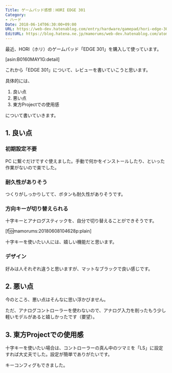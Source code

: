 ```yaml
---
Title: ゲームパッド感想：HORI EDGE 301
Category:
- ハード
Date: 2018-06-14T06:30:00+09:00
URL: https://web-dev.hatenablog.com/entry/hardware/gamepad/hori-edge-301
EditURL: https://blog.hatena.ne.jp/mamorums/web-dev.hatenablog.com/atom/entry/17391345971652113675
---
```


最近、HORI（ホリ）のゲームパッド「EDGE 301」を購入して使っています。

[asin:B0160MAY1G:detail]

これから「EDGE 301」について、レビューを書いていこうと思います。

具体的には、

1. 良い点
2. 悪い点
3. 東方Projectでの使用感

について書いていきます。


## 1. 良い点
### 初期設定不要
PC に繋ぐだけですぐ使えました。手動で何かをインストールしたり、といった作業がないので楽でした。

### 耐久性がありそう
つくりがしっかりしてて、ボタンも耐久性がありそうです。

### 方向キーが切り替えられる
十字キーとアナログスティックを、自分で切り替えることができそうです。

[f:id:mamorums:20180608104628p:plain]

十字キーを使いたい人には、嬉しい機能だと思います。

### デザイン
好みは人それぞれ違うと思いますが、マットなブラックで良い感じです。


## 2. 悪い点
今のところ、悪い点はそんなに思い浮かびません。

ただ、アナログコントローラーを使わないので、アナログ入力を削ったもう少し軽いモデルがあると嬉しかったです（要望）。


## 3. 東方Projectでの使用感
十字キーを使いたい場合は、コントローラーの真ん中のツマミを「LS」に設定すれば大丈夫でした。設定が簡単でありがたいです。

キーコンフィグもできました。
